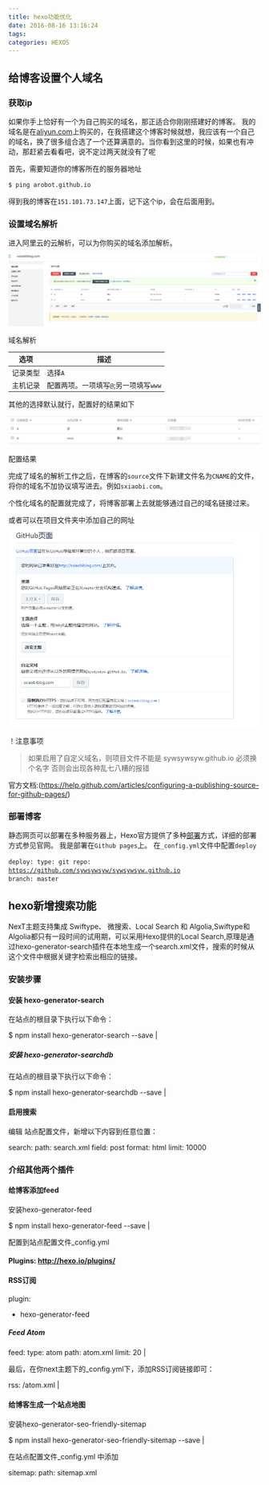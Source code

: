 ```yaml
---
title: hexo功能优化
date: 2016-08-16 13:16:24
tags:
categories: HEXOS
---
```


## 给博客设置个人域名

### 获取ip

如果你手上恰好有一个为自己购买的域名，那正适合你刚刚搭建好的博客。
我的域名是在[aliyun.com](https://netcn.console.aliyun.com/core/domain/list)上购买的，在我搭建这个博客时候就想，我应该有一个自己的域名，换了很多组合选了一个还算满意的。当你看到这里的时候，如果也有冲动，那赶紧去看看吧，说不定过两天就没有了呢

首先，需要知道你的博客所在的服务器地址

```bash
$ ping arobot.github.io
```
得到我的博客在`151.101.73.147`上面，记下这个ip，会在后面用到。

### 设置域名解析

进入阿里云的云解析，可以为你购买的域名添加解析。

![](/images/hexo网站解析.png)

域名解析

| 选项 | 描述 |
| --- | --- |
| 记录类型 | 选择`A` |
| 主机记录 | 配置两项。一项填写`@`;另一项填写`www` |

其他的选择默认就行，配置好的结果如下

![](https://raw.githubusercontent.com/arobot/arobot.github.io/master/images/hexo_2/dns_result.jpg)

配置结果

完成了域名的解析工作之后，在博客的`source`文件下新建文件名为`CNAME`的文件，将你的域名不加协议填写进去。例如`sxiaobi.com`。

个性化域名的配置就完成了，将博客部署上去就能够通过自己的域名链接过来。

或者可以在项目文件夹中添加自己的网址

![](/images/hexo自定义域名.png)

！注意事项
> 如果启用了自定义域名，则项目文件不能是 sywsywsyw.github.io  必须换个名字
  否则会出现各种乱七八糟的报错
  
官方文档:(https://help.github.com/articles/configuring-a-publishing-source-for-github-pages/)

### 部署博客

静态网页可以部署在多种服务器上，Hexo官方提供了多种[部署](https://hexo.io/zh-cn/docs/deployment.html)方式，详细的部署方式参见官网。
我是部署在`Github pages`上。
在`_config.yml`文件中配置`deploy`

<code>deploy:
  type: git
  repo: https://github.com/sywsywsyw/sywsywsyw.github.io
  branch: master</code>


## hexo新增搜索功能
NexT主题支持集成 Swiftype、 微搜索、Local Search 和 Algolia,Swiftype和Algolia都只有一段时间的试用期，可以采用Hexo提供的Local Search,原理是通过hexo-generator-search插件在本地生成一个search.xml文件，搜索的时候从这个文件中根据关键字检索出相应的链接。
<a id="more"></a>

### 安装步骤

#### 安装 hexo-generator-search

在站点的根目录下执行以下命令：

$ npm install hexo-generator-search --save |

##### 安装 hexo-generator-searchdb

在站点的根目录下执行以下命令：

$ npm install hexo-generator-searchdb --save |

#### 启用搜索

编辑 站点配置文件，新增以下内容到任意位置：

search:
path: search.xml
field: post
format: html
limit: 10000

### 介绍其他两个插件

#### 给博客添加feed

安装hexo-generator-feed

$ npm install hexo-generator-feed --save |

配置到站点配置文件_config.yml

#### Plugins: http://hexo.io/plugins/

#### RSS订阅
plugin:
- hexo-generator-feed

##### Feed Atom
feed:
type: atom
path: atom.xml
limit: 20 |

最后，在你next主题下的_config.yml下，添加RSS订阅链接即可：

rss: /atom.xml |

#### 给博客生成一个站点地图

安装hexo-generator-seo-friendly-sitemap

$ npm install hexo-generator-seo-friendly-sitemap --save |

在站点配置文件_config.yml 中添加

sitemap:
path: sitemap.xml
